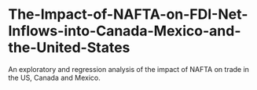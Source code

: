 # The-Impact-of-NAFTA-on-FDI-Net-Inflows-into-Canada-Mexico-and-the-United-States
An exploratory and regression analysis of the impact of NAFTA on trade in the US, Canada and Mexico.
